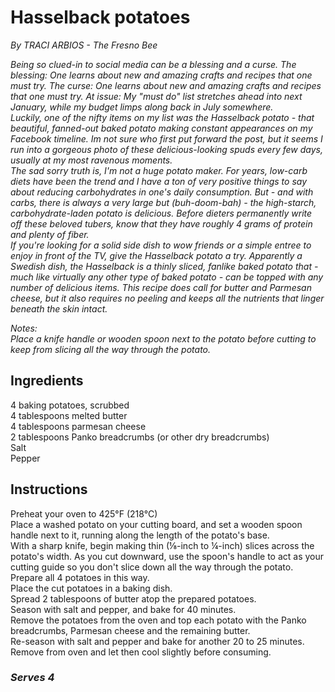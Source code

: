 # Hasselback potatoes
*By TRACI ARBIOS - The Fresno Bee*  

*Being so clued-in to social media can be a blessing and a curse. The blessing: One learns about new and amazing crafts and recipes that one must try. The curse: One learns about new and amazing crafts and recipes that one must try. At issue: My "must do" list stretches ahead into next January, while my budget limps along back in July somewhere.*  
*Luckily, one of the nifty items on my list was the Hasselback potato - that beautiful, fanned-out baked potato making constant appearances on my Facebook timeline. Im not sure who first put forward the post, but it seems I run into a gorgeous photo of these delicious-looking spuds every few days, usually at my most ravenous moments.*  
*The sad sorry truth is, I'm not a huge potato maker. For years, low-carb diets have been the trend and I have a ton of very positive things to say about reducing carbohydrates in one's daily consumption. But - and with carbs, there is always a very large but (buh-doom-bah) - the high-starch, carbohydrate-laden potato is delicious. Before dieters permanently write off these beloved tubers, know that they have roughly 4 grams of protein and plenty of fiber.*  
*If you're looking for a solid side dish to wow friends or a simple entree to enjoy in front of the TV, give the Hasselback potato a try. Apparently a Swedish dish, the Hasselback is a thinly sliced, fanlike baked potato that - much like virtually any other type of baked potato - can be topped with any number of delicious items. This recipe does call for butter and Parmesan cheese, but it also requires no peeling and keeps all the nutrients that linger beneath the skin intact.*

*Notes:*  
*Place a knife handle or wooden spoon next to the potato before cutting to keep from slicing all the way through the potato.*  

## Ingredients
4 baking potatoes, scrubbed  
4 tablespoons melted butter  
4 tablespoons parmesan cheese  
2 tablespoons Panko breadcrumbs (or other dry breadcrumbs)  
Salt  
Pepper  

## Instructions
Preheat your oven to 425&deg;F (218&deg;C)  
Place a washed potato on your cutting board, and set a wooden spoon handle next to it, running along the length of the potato's base.  
With a sharp knife, begin making thin (&frac18;-inch to &frac14;-inch) slices across the potato's width. As you cut downward, use the spoon's handle to act as your cutting guide so you don't slice down all the way through the potato. Prepare all 4 potatoes in this way.  
Place the cut potatoes in a baking dish.  
Spread 2 tablespoons of butter atop the prepared potatoes.  
Season with salt and pepper, and bake for 40 minutes.  
Remove the potatoes from the oven and top each potato with the Panko breadcrumbs, Parmesan cheese and the remaining butter.  
Re-season with salt and pepper and bake for another 20 to 25 minutes.  
Remove from oven and let then cool slightly before consuming.  

### *Serves 4*
